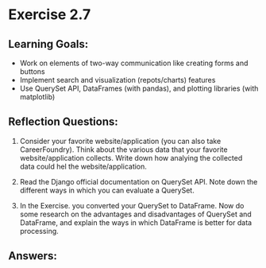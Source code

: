 # Exercise 2.7

## Learning Goals:

- Work on elements of two-way communication like creating forms and buttons
- Implement search and visualization (repots/charts) features
- Use QuerySet API, DataFrames (with pandas), and plotting libraries (with matplotlib)

## Reflection Questions: 

1. Consider your favorite website/application (you can also take CareerFoundry). Think about the various data that your favorite website/application collects. Write down how analying the collected data could hel the website/application.

2. Read the Django official documentation on QuerySet API. Note down the different ways in which you can evaluate a QuerySet.

3. In the Exercise. you converted your QuerySet to DataFrame. Now do some research on the advantages and disadvantages of QuerySet and DataFrame, and explain the ways in which DataFrame is better for data processing.
   
## Answers:
